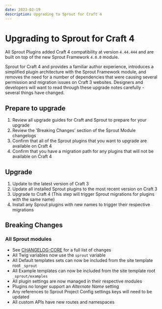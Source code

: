 ```yaml
---
date: 2023-02-19
description: Upgrading to Sprout for Craft 4
---
```


# Upgrading to Sprout for Craft 4

All Sprout Plugins added Craft 4 compatibility at version `4.44.444` and are built on top of the new Sprout Framework `4.0.0` module.

Sprout for Craft 4 and provides a familiar author experience, introduces a simplified plugin architecture with the Sprout Framework module, and removes the need for a number of dependencies that were causing several permission and migration issues on Craft 3 websites. Designers and developers will want to read through these upgrade notes carefully - several things have changed.

## Prepare to upgrade

1. Review all upgrade guides for Craft and Sprout to prepare for your upgrade
2. Review the 'Breaking Changes' section of the Sprout Module changelogs
3. Confirm that all of the Sprout plugins that you want to upgrade are available on Craft 4
4. Confirm that you have a migration path for any plugins that will not be available on Craft 4

## Upgrade

1. Update to the latest version of Craft 3
2. Update all installed Sprout plugins to the most recent version on Craft 3
3. Upgrade to Craft 4 (This step will trigger Sprout migrations for plugins with the same name)
4. Install any Sprout plugins with new names to trigger their respective migrations

## Breaking Changes

### All Sprout modules

- See [CHANGELOG-CORE](https://github.com/barrelstrength/craft-sprout/blob/v4/CHANGELOG) for a full list of changes
- All Twig variables now use the `sprout` variable
- All Default templates sets can now be included from the site template root `_sprout`
- All Example templates can now be included from the site template root `_sprout/examples`
- All plugin settings are now managed in their respective modules
- Plugins no longer support an _Alternate Name_ setting
- Any references to Sprout Project Config settings keys will need to be updated
- All custom APIs have new routes and namespaces

[//]: # (### Sprout Forms)

[//]: # ()

[//]: # (- Updated Resource loading Asset Bundles for front-end forms. People may need to migrate over? Or can keep the old)

[//]: # (  syntax? I think so... same filenames.)

[//]: # ()

[//]: # (### Email)

[//]: # ()

[//]: # (- Migration should add CC and BCC to TO field as comma-delimited emails? &#40;Removed SendMethod, CC, and BCC&#41;)

[//]: # ()

[//]: # (### Fields)

[//]: # ()

[//]: # (- REMOVED Notes field. Migrated to UI Elements.)

[//]: # (  Craft's new UI Elements replaces the need for the Sprout Notes field? and others?)

[//]: # ()

[//]: # (UI elements – Add custom headings, tips, warnings, and horizontal rules to your field layouts. You can even add custom)

[//]: # (UI elements based on Twig templates. &#40;Yes, plugins can register additional UI elements as well!&#41;)

[//]: # ()

[//]: # (- Release an update on 3.x for Notes field that notifies folks we'll be deprecating the Rich Text and HTML options and)

[//]: # (  only migrating to Markdown via Craft's Tips/Warning UI elements in the future.)

[//]: # ()

[//]: # (Review Phone field. In this case, it appears to be returning a string of a number if I kill the script and Craft::dd&#40;)

[//]: # ($value&#41; in the normalizeValue method. But, ideally we normalize this to be a form model so where does this string value)

[//]: # (come from?)

[//]: # (https://sprout.straightupcraft.com.ddev.site/admin/entries/sproutFieldExamples/21-field-test)

[//]: # ()

[//]: # (So it looks like our Phone Field => Plain Text migration during the Craft 3 upgrade fails in some scenarios, leading to)

[//]: # (a situation where you may have a phone field that has old number values from before the migration &#40;1231231234&#41; and new)

[//]: # (format international JSON values for anything that was saved after the update.)

[//]: # (It's hard for us to clean these up, because we don't know the international code we should put the numbers into, so old)

[//]: # (values need to be updated manually. Or we need to switch all fields to PlainText leading to potentially plain text)

[//]: # (fields with the new JSON values now. \<sigh\>)

[//]: # (Build a utility that identifies where these exist and provide SQL queries that can identify all the IDs of the fields in)

[//]: # (question &#40;all phone fields in global context that don't contain a "{" or that do contain one&#41; and another query that)

[//]: # (uses those IDs to update and CONCAT the other format.)

[//]: # ()

[//]: # (And migrated phone field as straight numbers 1231234111 vs {"country":"AS","phone":"707-654-1234"})

[//]: # (Make sure phone gets migrated properly or converted to Plain Text field.)

[//]: # (We were supposed to migrate these to plain text in the upgrade to Craft 3... see where this fails or gets undone.)

[//]: # ()

[//]: # (Review OLD Sprout Fields migrations &#40;And make sure we're dealing with global/sproutForms scope properly&#41;)

[//]: # (m180221_161521_update_type.php <= this changes the classname before the following migrations run their queries looking for the old class name.)

[//]: # (m180221_161522_notes_fields.php)

[//]: # (m180221_161523_phone_fields.php)

[//]: # (m180221_161524_email_select_fields.php)

[//]: # (m180221_161525_regular_expression_fields.php)

[//]: # (m180221_161526_link_fields.php)

[//]: # (m180221_161527_email_fields.php)

[//]: # (m180221_161528_hidden_fields.php)

[//]: # (m180221_161529_invisible_fields.php)

[//]: # ()

[//]: # (# REVIEW THINGS)

[//]: # ()

[//]: # (SELECT *)

[//]: # (FROM craft_content)

[//]: # (WHERE field_phoneSprout LIKE '%{%';)

[//]: # ()

[//]: # (SELECT *)

[//]: # (FROM craft_content)

[//]: # (WHERE field_phoneSprout NOT LIKE '%{%';)

[//]: # ()

[//]: # (# GET IDS OF TARGET COLUMN DATA)

[//]: # ()

[//]: # (SELECT id)

[//]: # (FROM craft_content)

[//]: # (WHERE field_phoneSprout LIKE '%{%';)

[//]: # ()

[//]: # (SELECT id)

[//]: # (FROM craft_content)

[//]: # (WHERE field_phoneSprout NOT LIKE '%{%';)

[//]: # ()

[//]: # (# UPDATE)

[//]: # ()

[//]: # (UPDATE craft_content)

[//]: # (SET field_phoneSprout = CONCAT&#40;'{"country":"AF","phone":"',field_phoneSprout,'"}'&#41;)

[//]: # (WHERE field_phoneSprout NOT LIKE '%{%')

[//]: # (AND id = @id;)

[//]: # ()

[//]: # (UPDATE craft_content AS table1)

[//]: # (JOIN)

[//]: # (&#40;)

[//]: # (SELECT id)

[//]: # (FROM craft_content)

[//]: # (WHERE field_phoneSprout NOT LIKE '%{%')

[//]: # (&#41; table2)

[//]: # (ON table1.id = table2.id)

[//]: # (SET table1.field_phoneSprout = CONCAT&#40;'{"country":"AF","phone":"',table1.field_phoneSprout,'"}'&#41;;)

